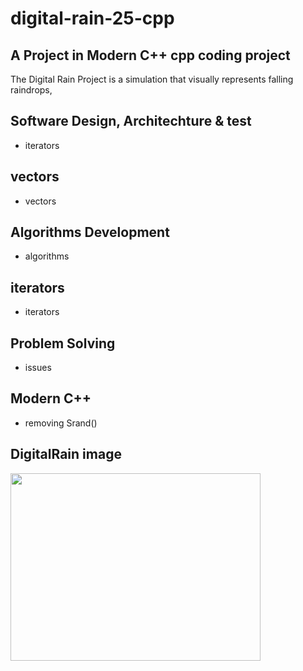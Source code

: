 # digital-rain-25-cpp


A Project in Modern C++ cpp coding project
--
The Digital Rain Project is a simulation that visually represents falling raindrops,

## Software Design, Architechture & test
- iterators
## vectors
- vectors
## Algorithms Development
- algorithms
## iterators
- iterators
## Problem Solving
- issues
## Modern C++
- removing Srand()
## DigitalRain image
<img src="https://raw.githubusercontent.com/G00406014/digital-rain-25-cpp/main/docs/assets/images/DigitalRainDev1.png" width="400" height="300">
